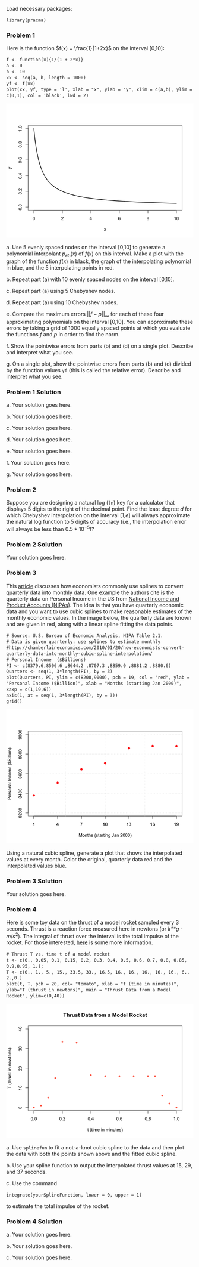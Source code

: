Load necessary packages:

    library(pracma)

### Problem 1

Here is the function $f(x) = \frac{1}{1+2x}$ on the interval \[0,10\]:

    f <- function(x){1/(1 + 2*x)}
    a <- 0
    b <- 10
    xx <- seq(a, b, length = 1000)
    yf <- f(xx)
    plot(xx, yf, type = 'l', xlab = "x", ylab = "y", xlim = c(a,b), ylim = c(0,1), col = 'black', lwd = 2)

![](Pset-Interpolation_files/figure-markdown_strict/unnamed-chunk-2-1.png)

a\. Use 5 evenly spaced nodes on the interval \[0,10\] to generate a
polynomial interpolant *p*<sub>*e*5</sub>(*x*) of *f*(*x*) on this
interval. Make a plot with the graph of the function *f*(*x*) in black,
the graph of the interpolating polynomial in blue, and the 5
interpolating points in red.

b\. Repeat part (a) with 10 evenly spaced nodes on the interval
\[0,10\].

c\. Repeat part (a) using 5 Chebyshev nodes.

d\. Repeat part (a) using 10 Chebyshev nodes.

e\. Compare the maximum errors ||*f* − *p*||<sub>∞</sub> for each of
these four approximating polynomials on the interval \[0,10\]. You can
approximate these errors by taking a grid of 1000 equally spaced points
at which you evaluate the functions *f* and *p* in order to find the
norm.

f\. Show the pointwise errors from parts (b) and (d) on a single plot.
Describe and interpret what you see.

g\. On a single plot, show the pointwise errors from parts (b) and (d)
divided by the function values `yf` (this is called the relative error).
Describe and interpret what you see.

### Problem 1 Solution

a\. Your solution goes here.

b\. Your solution goes here.

c\. Your solution goes here.

d\. Your solution goes here.

e\. Your solution goes here.

f\. Your solution goes here.

g\. Your solution goes here.

### Problem 2

Suppose you are designing a natural log (`ln`) key for a calculator that
displays 5 digits to the right of the decimal point. Find the least
degree *d* for which Chebyshev interpolation on the interval \[1,*e*\]
will always approximate the natural log function to 5 digits of accuracy
(i.e., the interpolation error will always be less than
0.5 \* 10<sup>−5</sup>)?

### Problem 2 Solution

Your solution goes here.

### Problem 3

This [article](http://columbiaeconomics.com/?s=spline) discusses how
economists commonly use splines to convert quarterly data into monthly
data. One example the authors cite is the quarterly data on Personal
Income in the US from [National Income and Product Accounts
(NIPAs)](http://bea.gov/iTable/iTable.cfm?ReqID=9&step=1#reqid=9&step=1&isuri=1).
The idea is that you have quarterly economic data and you want to use
cubic splines to make reasonable estimates of the monthly economic
values. In the image below, the quarterly data are known and are given
in red, along with a linear spline fitting the data points.

    # Source: U.S. Bureau of Economic Analysis, NIPA Table 2.1.
    # Data is given quarterly: use splines to estimate monthly
    #http://chamberlaineconomics.com/2010/01/20/how-economists-convert-quarterly-data-into-monthly-cubic-spline-interpolation/
    # Personal Income  ($Billions)
    PI <- c(8379.6,8506.6 ,8644.2 ,8707.3 ,8859.0 ,8881.2 ,8880.6)
    Quarters <- seq(1, 3*length(PI), by = 3)
    plot(Quarters, PI, ylim = c(8200,9000), pch = 19, col = "red", ylab = "Personal Income ($Billion)", xlab = "Months (starting Jan 2000)", xaxp = c(1,19,6))
    axis(1, at = seq(1, 3*length(PI), by = 3))
    grid()

![](Pset-Interpolation_files/figure-markdown_strict/unnamed-chunk-3-1.png)

Using a natural cubic spline, generate a plot that shows the
interpolated values at every month. Color the original, quarterly data
red and the interpolated values blue.

### Problem 3 Solution

Your solution goes here.

### Problem 4

Here is some toy data on the thrust of a model rocket sampled every 3
seconds. Thrust is a reaction force measured here in newtons (or
*k**g* ⋅ *m*/*s*<sup>2</sup>). The integral of thrust over the interval
is the total impulse of the rocket. For those interested,
[here](http://exploration.grc.nasa.gov/education/rocket/rktenglab.html)
is some more information.

    # Thrust T vs. time t of a model rocket
    t <- c(0., 0.05, 0.1, 0.15, 0.2, 0.3, 0.4, 0.5, 0.6, 0.7, 0.8, 0.85, 0.9,0.95, 1.);
    T <- c(0., 1., 5., 15., 33.5, 33., 16.5, 16., 16., 16., 16., 16., 6., 2.,0.)
    plot(t, T, pch = 20, col= "tomato", xlab = "t (time in minutes)", ylab="T (thrust in newtons)", main = "Thrust Data from a Model Rocket", ylim=c(0,40))

![](Pset-Interpolation_files/figure-markdown_strict/unnamed-chunk-4-1.png)

a\. Use `splinefun` to fit a not-a-knot cubic spline to the data and
then plot the data with both the points shown above and the fitted cubic
spline.

b\. Use your spline function to output the interpolated thrust values at
15, 29, and 37 seconds.

c\. Use the command

    integrate(yourSplineFunction, lower = 0, upper = 1)

to estimate the total impulse of the rocket.

### Problem 4 Solution

a\. Your solution goes here.

b\. Your solution goes here.

c\. Your solution goes here.
